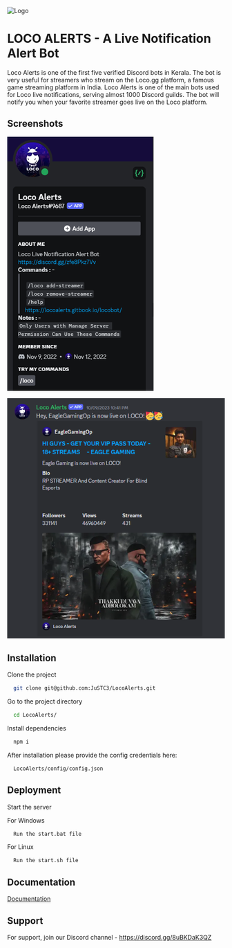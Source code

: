 
![Logo](https://cdn.discordapp.com/avatars/1039627540635066430/ffcc17c5ca0a16b79d043b9ab0d35dd1.png?size=256)


# LOCO ALERTS - A Live Notification Alert Bot

Loco Alerts is one of the first five verified Discord bots in Kerala. The bot is very useful for streamers who stream on the Loco.gg platform, a famous game streaming platform in India. Loco Alerts is one of the main bots used for Loco live notifications, serving almost 1000 Discord guilds. The bot will notify you when your favorite streamer goes live on the Loco platform.


## Screenshots

![App Screenshot](https://raw.githubusercontent.com/JuSTC3/LocoAlerts/master/images/1.png)

![App Screenshot](https://raw.githubusercontent.com/JuSTC3/LocoAlerts/master/images/2.png)


## Installation

Clone the project
```bash
  git clone git@github.com:JuSTC3/LocoAlerts.git
```
Go to the project directory
```bash
  cd LocoAlerts/
```
Install dependencies
```bash
  npm i
```
After installation please provide the config credentials here:
```bash
  LocoAlerts/config/config.json
```
    
## Deployment

Start the server

For Windows
```bash
  Run the start.bat file
```

For Linux
```bash
  Run the start.sh file
```


## Documentation

[Documentation](https://locoalerts.gitbook.io/locobot)


## Support

For support, join our Discord channel - https://discord.gg/8uBKDaK3QZ